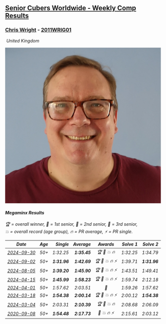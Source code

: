 <style>table {white-space: nowrap;}</style>
<link rel="stylesheet" type="text/css" href="/scw-comp/css/flags.css" />

## [Senior Cubers Worldwide - Weekly Comp Results](/scw-comp/results/)
### [Chris Wright](README.md) - [2011WRIG01](https://www.worldcubeassociation.org/persons/2011WRIG01?event=minx)

<i class="flag flag-GB" />&nbsp;United Kingdom

![Chris Wright](1538411763.jpg)

#### Megaminx Results

<span style="white-space: nowrap;">🏆 = overall winner</span>, <span style="white-space: nowrap;">🥇 = 1st senior</span>, <span style="white-space: nowrap;">🥈 = 2nd senior</span>, <span style="white-space: nowrap;">🥉 = 3rd senior</span>, <span style="white-space: nowrap;">💥 = overall record (age group)</span>, <span style="white-space: nowrap;">🔥 = PR average</span>, <span style="white-space: nowrap;">⚡ = PR single</span>.

| Date | Age | Single | Average | Awards | Solve 1 | Solve 2 | Solve 3 | Solve 4 | Solve 5 | Video |
| :--: | :--: | --: | --: | :--: | --: | --: | --: | --: | --: | :-- |
| [2024-09-30](../../results/2024-09-30/minx.md) | 50+ | 1:32.25 | **1:35.45** | 🏆 🥇 💥 🔥 | 1:32.25 | 1:34.79 | 1:40.06 | 1:37.96 | 1:33.59 | [Desktop](https://www.facebook.com/events/559779533112258/permalink/560988889657989) / [Mobile](https://m.facebook.com/events/559779533112258?view=permalink&id=560988889657989) |
| [2024-09-02](../../results/2024-09-02/minx.md) | 50+ | **1:31.96** | **1:42.69** | 🏆 🥇 💥 🔥 ⚡ | 1:39.71 | **1:31.96** | 1:44.22 | 1:44.15 | 1:56.01 | [Desktop](https://www.facebook.com/events/536643418925945/permalink/539042085352745) / [Mobile](https://m.facebook.com/events/536643418925945?view=permalink&id=539042085352745) |
| [2024-08-05](../../results/2024-08-05/minx.md) | 50+ | **1:39.20** | **1:45.90** | 🏆 🥇 💥 🔥 ⚡ | 1:43.51 | 1:49.41 | **1:39.20** | 1:44.78 | 1:49.57 | [Desktop](https://www.facebook.com/events/1659713531529180/permalink/1665643130936220) / [Mobile](https://m.facebook.com/events/1659713531529180?view=permalink&id=1665643130936220) |
| [2024-04-15](../../results/2024-04-15/minx.md) | 50+ | **1:45.99** | **1:58.23** | 🏆 🥇 💥 🔥 ⚡ | 1:59.74 | 2:12.18 | 1:57.35 | 1:57.59 | **1:45.99** | [Desktop](https://www.facebook.com/events/288128664385253/permalink/301687899695996) / [Mobile](https://m.facebook.com/events/288128664385253?view=permalink&id=301687899695996) |
| [2024-04-01](../../results/2024-04-01/minx.md) | 50+ | 1:57.62 | 2:03.51 | 🥈 | 1:59.26 | 1:57.62 | 2:06.16 | 2:05.12 | 2:22.35 | [Desktop](https://www.facebook.com/events/399816879472850/permalink/406693168785221) / [Mobile](https://m.facebook.com/events/399816879472850?view=permalink&id=406693168785221) |
| [2024-03-18](../../results/2024-03-18/minx.md) | 50+ | **1:54.38** | **2:00.14** | 🏆 🥇 💥 🔥 ⚡ | 2:00.12 | **1:54.38** | 1:57.33 | 2:07.77 | 2:02.98 | [Desktop](https://www.facebook.com/events/962609138892132/permalink/968977774921935) / [Mobile](https://m.facebook.com/events/962609138892132?view=permalink&id=968977774921935) |
| [2024-03-04](../../results/2024-03-04/minx.md) | 50+ | 2:03.31 | **2:10.39** | 🏆 🥇 💥 🔥 | 2:08.68 | 2:06.09 | 2:46.02 | 2:03.31 | 2:16.41 | [Desktop](https://www.facebook.com/events/682023687232856/permalink/686095800158978) / [Mobile](https://m.facebook.com/events/682023687232856?view=permalink&id=686095800158978) |
| [2020-09-08](../../results/2020-09-08/minx.md) | 50+ | **1:54.48** | **2:17.73** | 🥈 💥 🔥 ⚡ | 2:15.61 | 2:03.12 | **1:54.48** | 3:14.79 | 2:34.47 | [Desktop](https://www.facebook.com/christopher.wright.94617999/videos/10157638865557874) / [Mobile](https://m.facebook.com/christopher.wright.94617999/videos/10157638865557874) |


<!-- Global site tag (gtag.js) - Google Analytics -->
<script async src="https://www.googletagmanager.com/gtag/js?id=UA-86348435-3"></script>
<script>window.dataLayer = window.dataLayer || []; function gtag() {dataLayer.push(arguments);} gtag('js', new Date()); gtag('config', 'UA-86348435-3');</script>
